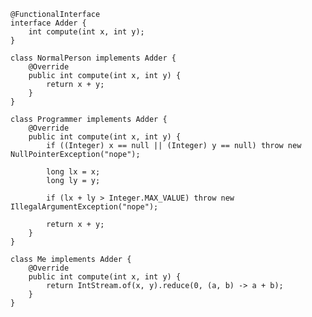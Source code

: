     @FunctionalInterface
    interface Adder {
        int compute(int x, int y);
    }
    
    class NormalPerson implements Adder {
        @Override
        public int compute(int x, int y) {
            return x + y;
        }
    }
    
    class Programmer implements Adder {
        @Override
        public int compute(int x, int y) {
            if ((Integer) x == null || (Integer) y == null) throw new NullPointerException("nope");
            
            long lx = x;
            long ly = y;
            
            if (lx + ly > Integer.MAX_VALUE) throw new IllegalArgumentException("nope");
            
            return x + y;
        }
    }
    
    class Me implements Adder {
        @Override
        public int compute(int x, int y) {
            return IntStream.of(x, y).reduce(0, (a, b) -> a + b);
        }
    }
